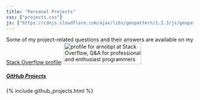 ```yaml
---
title: "Personal Projects"
css: ["projects.css"]
js: ["https://cdnjs.cloudflare.com/ajax/libs/geopattern/1.2.3/js/geopattern.min.js", "projects.js"]
---
```

Some of my project-related questions and their answers are available on my <a href="https://stackoverflow.com/users/2548628/arnobpl" target="_blank">Stack Overflow profile</a>:
<a class="badge" href="https://stackoverflow.com/users/2548628/arnobpl" target="_blank">
<img class="hoverable z-depth-1" src="https://stackoverflow.com/users/flair/2548628.png?theme=dark" width="208" height="58" alt="profile for arnobpl at Stack Overflow, Q&amp;A for professional and enthusiast programmers" title="profile for arnobpl at Stack Overflow, Q&amp;A for professional and enthusiast programmers">
</a>

<!-- Some of my project videos are available on my <a href="https://www.youtube.com/user/arnobpl" target="_blank">YouTube channel</a>. -->

##### <a href="{{site.github_profile}}" target="_blank"><b>GitHub Projects</b></a>
{% include github_projects.html %}